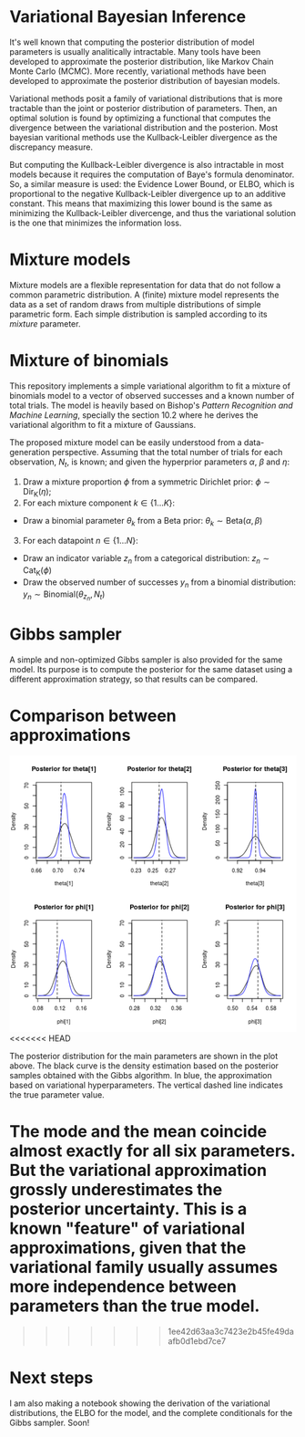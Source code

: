 <script type="text/javascript" src="https://cdn.mathjax.org/mathjax/latest/MathJax.js?config=TeX-AMS_HTML"></script>

# Variational Bayesian Inference

It's well known that computing the posterior distribution of model parameters is
usually analitically intractable. Many tools have been developed to approximate the
posterior distribution, like Markov Chain Monte Carlo (MCMC). More recently, variational
methods have been developed to approximate the posterior distribution of bayesian models.

Variational methods posit a family of variational distributions that is more tractable
than the joint or posterior distribution of parameters. Then, an optimal solution is found
by optimizing a functional that computes the divergence between the variational distribution
and the posterion. Most bayesian varitional methods use the Kullback-Leibler divergence as
the discrepancy measure.

But computing the Kullback-Leibler divergence is also intractable in most models because it requires
the computation of Baye's formula denominator. So, a similar measure is used: the Evidence Lower Bound,
or ELBO, which is proportional to the negative Kullback-Leibler divergence up to an additive constant.
This means that maximizing this lower bound is the same as minimizing the Kullback-Leibler divercenge,
and thus the variational solution is the one that minimizes the information loss.

# Mixture models

Mixture models are a flexible representation for data that do not follow a common parametric
distribution. A (finite) mixture model represents the data as a set of random draws from 
multiple distributions of simple parametric form. Each simple distribution is sampled
according to its *mixture* parameter.

# Mixture of binomials

This repository implements a simple variational algorithm to fit a mixture of binomials model
to a vector of observed successes and a known number of total trials. The model is heavily based
on Bishop's *Pattern Recognition and Machine Learning*, specially the section 10.2 where he
derives the variational algorithm to fit a mixture of Gaussians.

The proposed mixture model can be easily understood from a data-generation perspective. Assuming
that the total number of trials for each observation, $N_t$, is known; and given
the hyperprior parameters $\alpha$, $\beta$ and $\eta$:

1. Draw a mixture proportion $\phi$ from a symmetric Dirichlet prior: $\phi \sim \mathrm{Dir_K}(\eta)$;
2. For each mixture component $k \in \{1 \ldots K\}$:
  + Draw a binomial parameter $\theta_k$ from a Beta prior: $\theta_k \sim \mathrm{Beta}(\alpha, \beta)$
3. For each datapoint $n \in \{1\ldots N\}$:
  + Draw an indicator variable $z_n$ from a categorical distribution: $z_n \sim \mathrm{Cat_K}(\phi)$
  + Draw the observed number of successes $y_n$ from a binomial distribution: $y_n \sim \mathrm{Binomial}(\theta_{z_n}, N_t)$

# Gibbs sampler

A simple and non-optimized Gibbs sampler is also provided for the same model.
Its purpose is to compute the posterior for the same dataset using a different
approximation strategy, so that results can be compared.

# Comparison between approximations

![Variational and Gibbs Posterior Approximations](./varAndGibbs.png)
<<<<<<< HEAD

The posterior distribution for the main parameters are shown in the plot above.
The black curve is the density estimation based on the posterior samples obtained with
the Gibbs algorithm. In blue, the approximation based on variational hyperparameters.
The vertical dashed line indicates the true parameter value.

The mode and the mean coincide almost exactly for all six parameters. But the variational
approximation grossly underestimates the posterior uncertainty. This is a known "feature" of
variational approximations, given that the variational family usually assumes more independence
between parameters than the true model.
=======
>>>>>>> 1ee42d63aa3c7423e2b45fe49daafb0d1ebd7ce7

# Next steps

I am also making a notebook showing the derivation of the variational distributions,
the ELBO for the model, and the complete conditionals for the Gibbs sampler. Soon!


